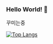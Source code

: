 ### Hello World! 👋

꾸미는중

[![Top Langs](https://github-readme-stats.vercel.app/api/top-langs/?username=john1l&layout=compact)](https://github.com/anuraghazra/github-readme-stats)

<!--
![Leetcode Stats](https://leetcard.jacoblin.cool/john01ck)
 -->



<!--
[![Solved.ac Profile](http://mazassumnida.wtf/api/v2/generate_badge?boj=johnsnow123)](https://solved.ac/johnsnow123/)
 -->


<!--
**john1l/john1l** is a ✨ _special_ ✨ repository because its `README.md` (this file) appears on your GitHub profile.

Here are some ideas to get you started:

- 🔭 I’m currently working on ...
- 🌱 I’m currently learning ...
- 👯 I’m looking to collaborate on ...
- 🤔 I’m looking for help with ...
- 💬 Ask me about ...
- 📫 How to reach me: ...
- 😄 Pronouns: ...
- ⚡ Fun fact: ...
-->
